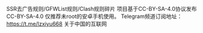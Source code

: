 SSR去广告规则/GFWList规则/Clash规则碎片
项目基于CC-BY-SA-4.0协议发布 CC-BY-SA-4.0
仅推荐未root的安卓手机使用。
Telegram频道订阅地址：https://t.me/lzxiyu668
关于中国的互联网
